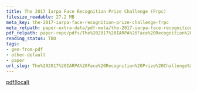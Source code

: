 ```yaml
---
title: The 2017 Iarpa Face Recognition Prize Challenge (Frpc)
filesize_readable: 27.2 MB
meta_key: the-2017-iarpa-face-recognition-prize-challenge-frpc
meta_relpath: paper-extra-data/pdf-meta/the-2017-iarpa-face-recognition-prize-challenge-frpc.yaml
pdf_relpath: paper-repo/pdfs/The%202017%20IARPA%20Face%20Recognition%20Prize%20Challenge%20%28FRPC%29.pdf
reading_status: TBD
tags:
- gen-from-pdf
- other-default
- paper
url_slug: The%202017%20IARPA%20Face%20Recognition%20Prize%20Challenge%20%28FRPC%29
---
```


[pdf(local)](../../paper-repo/pdfs/The%202017%20IARPA%20Face%20Recognition%20Prize%20Challenge%20%28FRPC%29.pdf)
